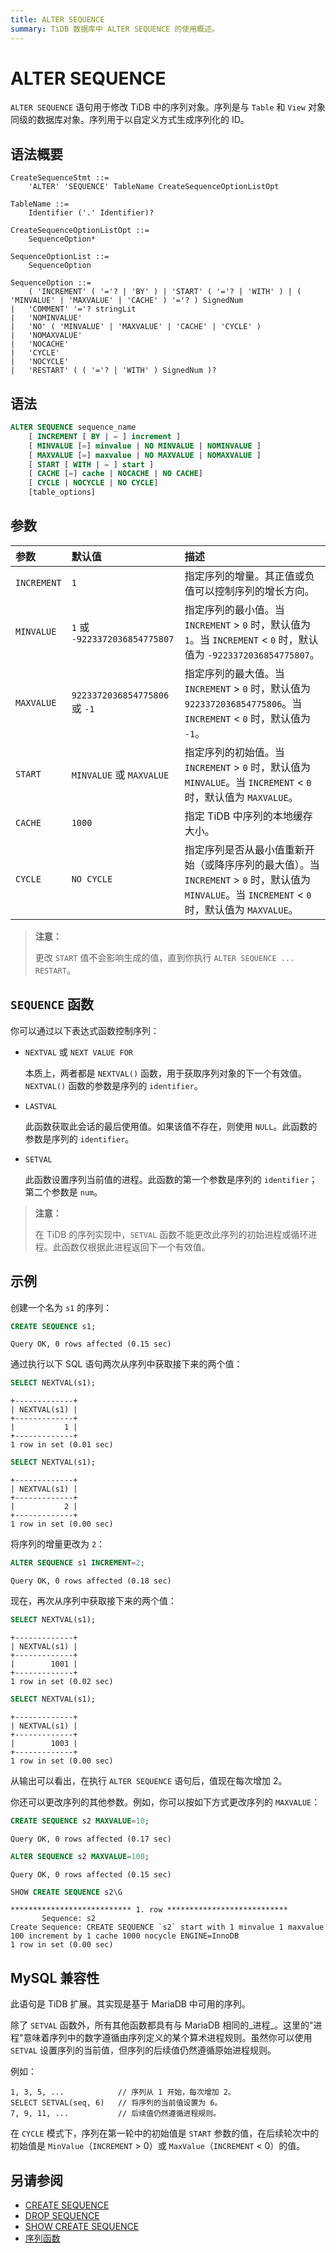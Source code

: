 ```yaml
---
title: ALTER SEQUENCE
summary: TiDB 数据库中 ALTER SEQUENCE 的使用概述。
---
```


# ALTER SEQUENCE

`ALTER SEQUENCE` 语句用于修改 TiDB 中的序列对象。序列是与 `Table` 和 `View` 对象同级的数据库对象。序列用于以自定义方式生成序列化的 ID。

## 语法概要

```ebnf+diagram
CreateSequenceStmt ::=
    'ALTER' 'SEQUENCE' TableName CreateSequenceOptionListOpt

TableName ::=
    Identifier ('.' Identifier)?

CreateSequenceOptionListOpt ::=
    SequenceOption*

SequenceOptionList ::=
    SequenceOption

SequenceOption ::=
    ( 'INCREMENT' ( '='? | 'BY' ) | 'START' ( '='? | 'WITH' ) | ( 'MINVALUE' | 'MAXVALUE' | 'CACHE' ) '='? ) SignedNum
|   'COMMENT' '='? stringLit
|   'NOMINVALUE'
|   'NO' ( 'MINVALUE' | 'MAXVALUE' | 'CACHE' | 'CYCLE' )
|   'NOMAXVALUE'
|   'NOCACHE'
|   'CYCLE'
|   'NOCYCLE'
|   'RESTART' ( ( '='? | 'WITH' ) SignedNum )?
```

## 语法

```sql
ALTER SEQUENCE sequence_name
    [ INCREMENT [ BY | = ] increment ]
    [ MINVALUE [=] minvalue | NO MINVALUE | NOMINVALUE ]
    [ MAXVALUE [=] maxvalue | NO MAXVALUE | NOMAXVALUE ]
    [ START [ WITH | = ] start ]
    [ CACHE [=] cache | NOCACHE | NO CACHE]
    [ CYCLE | NOCYCLE | NO CYCLE]
    [table_options]
```

## 参数

|参数 | 默认值 | 描述 |
| :-- | :-- | :--|
| `INCREMENT` | `1` | 指定序列的增量。其正值或负值可以控制序列的增长方向。 |
| `MINVALUE` | `1` 或 `-9223372036854775807` | 指定序列的最小值。当 `INCREMENT` > `0` 时，默认值为 `1`。当 `INCREMENT` < `0` 时，默认值为 `-9223372036854775807`。 |
| `MAXVALUE` | `9223372036854775806` 或 `-1` | 指定序列的最大值。当 `INCREMENT` > `0` 时，默认值为 `9223372036854775806`。当 `INCREMENT` < `0` 时，默认值为 `-1`。 |
| `START` | `MINVALUE` 或 `MAXVALUE` | 指定序列的初始值。当 `INCREMENT` > `0` 时，默认值为 `MINVALUE`。当 `INCREMENT` < `0` 时，默认值为 `MAXVALUE`。 |
| `CACHE` | `1000` | 指定 TiDB 中序列的本地缓存大小。 |
| `CYCLE` | `NO CYCLE` | 指定序列是否从最小值重新开始（或降序序列的最大值）。当 `INCREMENT` > `0` 时，默认值为 `MINVALUE`。当 `INCREMENT` < `0` 时，默认值为 `MAXVALUE`。 |

> **注意：**
>
> 更改 `START` 值不会影响生成的值，直到你执行 `ALTER SEQUENCE ... RESTART`。

## `SEQUENCE` 函数

你可以通过以下表达式函数控制序列：

+ `NEXTVAL` 或 `NEXT VALUE FOR`

    本质上，两者都是 `NEXTVAL()` 函数，用于获取序列对象的下一个有效值。`NEXTVAL()` 函数的参数是序列的 `identifier`。

+ `LASTVAL`

    此函数获取此会话的最后使用值。如果该值不存在，则使用 `NULL`。此函数的参数是序列的 `identifier`。

+ `SETVAL`

    此函数设置序列当前值的进程。此函数的第一个参数是序列的 `identifier`；第二个参数是 `num`。

> **注意：**
>
> 在 TiDB 的序列实现中，`SETVAL` 函数不能更改此序列的初始进程或循环进程。此函数仅根据此进程返回下一个有效值。

## 示例

创建一个名为 `s1` 的序列：

```sql
CREATE SEQUENCE s1;
```

```
Query OK, 0 rows affected (0.15 sec)
```

通过执行以下 SQL 语句两次从序列中获取接下来的两个值：

```sql
SELECT NEXTVAL(s1);
```

```
+-------------+
| NEXTVAL(s1) |
+-------------+
|           1 |
+-------------+
1 row in set (0.01 sec)
```

```sql
SELECT NEXTVAL(s1);
```

```
+-------------+
| NEXTVAL(s1) |
+-------------+
|           2 |
+-------------+
1 row in set (0.00 sec)
```

将序列的增量更改为 `2`：

```sql
ALTER SEQUENCE s1 INCREMENT=2;
```

```
Query OK, 0 rows affected (0.18 sec)
```

现在，再次从序列中获取接下来的两个值：

```sql
SELECT NEXTVAL(s1);
```

```
+-------------+
| NEXTVAL(s1) |
+-------------+
|        1001 |
+-------------+
1 row in set (0.02 sec)
```

```sql
SELECT NEXTVAL(s1);
```

```
+-------------+
| NEXTVAL(s1) |
+-------------+
|        1003 |
+-------------+
1 row in set (0.00 sec)
```

从输出可以看出，在执行 `ALTER SEQUENCE` 语句后，值现在每次增加 2。

你还可以更改序列的其他参数。例如，你可以按如下方式更改序列的 `MAXVALUE`：

```sql
CREATE SEQUENCE s2 MAXVALUE=10;
```

```
Query OK, 0 rows affected (0.17 sec)
```

```sql
ALTER SEQUENCE s2 MAXVALUE=100;
```

```
Query OK, 0 rows affected (0.15 sec)
```

```sql
SHOW CREATE SEQUENCE s2\G
```

```
*************************** 1. row ***************************
       Sequence: s2
Create Sequence: CREATE SEQUENCE `s2` start with 1 minvalue 1 maxvalue 100 increment by 1 cache 1000 nocycle ENGINE=InnoDB
1 row in set (0.00 sec)
```

## MySQL 兼容性

此语句是 TiDB 扩展。其实现是基于 MariaDB 中可用的序列。

除了 `SETVAL` 函数外，所有其他函数都具有与 MariaDB 相同的_进程_。这里的"进程"意味着序列中的数字遵循由序列定义的某个算术进程规则。虽然你可以使用 `SETVAL` 设置序列的当前值，但序列的后续值仍然遵循原始进程规则。

例如：

```
1, 3, 5, ...            // 序列从 1 开始，每次增加 2。
SELECT SETVAL(seq, 6)   // 将序列的当前值设置为 6。
7, 9, 11, ...           // 后续值仍然遵循进程规则。
```

在 `CYCLE` 模式下，序列在第一轮中的初始值是 `START` 参数的值，在后续轮次中的初始值是 `MinValue`（`INCREMENT` > 0）或 `MaxValue`（`INCREMENT` < 0）的值。

## 另请参阅

* [CREATE SEQUENCE](/sql-statements/sql-statement-create-sequence.md)
* [DROP SEQUENCE](/sql-statements/sql-statement-drop-sequence.md)
* [SHOW CREATE SEQUENCE](/sql-statements/sql-statement-show-create-sequence.md)
* [序列函数](/functions-and-operators/sequence-functions.md)
